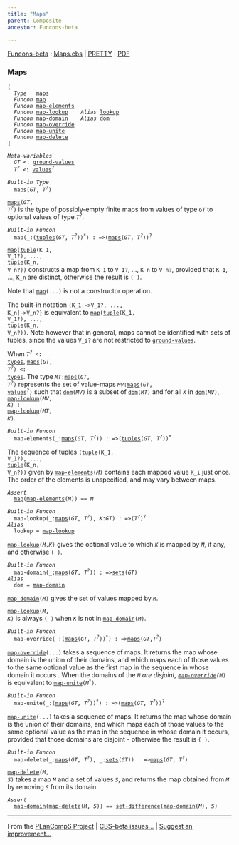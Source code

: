 ```yaml
---
title: "Maps"
parent: Composite
ancestor: Funcons-beta

---
```


[Funcons-beta] : [Maps.cbs] \| [PRETTY] \| [PDF]


### Maps

<div class="highlighter-rouge"><pre class="highlight"><code>[
  <i class="keyword">Type</i>   <span class="name"><a href="#Name_maps">maps</a></span>
  <i class="keyword">Funcon</i> <span class="name"><a href="#Name_map">map</a></span>
  <i class="keyword">Funcon</i> <span class="name"><a href="#Name_map-elements">map-elements</a></span>
  <i class="keyword">Funcon</i> <span class="name"><a href="#Name_map-lookup">map-lookup</a></span>    <i class="keyword">Alias</i> <span class="name"><a href="#Name_lookup">lookup</a></span>
  <i class="keyword">Funcon</i> <span class="name"><a href="#Name_map-domain">map-domain</a></span>    <i class="keyword">Alias</i> <span class="name"><a href="#Name_dom">dom</a></span>
  <i class="keyword">Funcon</i> <span class="name"><a href="#Name_map-override">map-override</a></span>
  <i class="keyword">Funcon</i> <span class="name"><a href="#Name_map-unite">map-unite</a></span>
  <i class="keyword">Funcon</i> <span class="name"><a href="#Name_map-delete">map-delete</a></span>
]</code></pre></div>



<div class="highlighter-rouge"><pre class="highlight"><code><i class="keyword">Meta-variables</i>
  <span id="PartVariable_GT"><i class="var">GT</i></span> <: <span class="name"><a href="../../Value-Types/index.html#Name_ground-values">ground-values</a></span>
  <span id="PartVariable_T?"><i class="var">T<sup class="sup">?</sup></i></span> <: <span class="name"><a href="../../Value-Types/index.html#Name_values">values</a></span><sup class="sup">?</sup></code></pre></div>



<div class="highlighter-rouge"><pre class="highlight"><code><i class="keyword">Built-in</i> <i class="keyword">Type</i>
  <span class="name"><span id="Name_maps">maps</span></span>(<span id="Variable83_GT"><i class="var">GT</i></span>, <span id="Variable90_T?"><i class="var">T<sup class="sup">?</sup></i></span>)</code></pre></div>

  <code><span class="name"><a href="#Name_maps">maps</a></span>(<i class="var">GT</i>, <i class="var">T<sup class="sup">?</sup></i>)</code> is the type of possibly-empty finite maps from values of 
  type <code><i class="var">GT</i></code> to optional values of type <code><i class="var">T<sup class="sup">?</sup></i></code>.



<div class="highlighter-rouge"><pre class="highlight"><code><i class="keyword">Built-in</i> <i class="keyword">Funcon</i>
  <span class="name"><span id="Name_map">map</span></span>(_:(<span class="name"><a href="../Tuples/index.html#Name_tuples">tuples</a></span>(<span id="Variable172_GT"><i class="var">GT</i></span>, <span id="Variable178_T?"><i class="var">T<sup class="sup">?</sup></i></span>))<sup class="sup">*</sup>) : =>(<span class="name"><a href="#Name_maps">maps</a></span>(<span id="Variable207_GT"><i class="var">GT</i></span>, <span id="Variable213_T?"><i class="var">T<sup class="sup">?</sup></i></span>))<sup class="sup">?</sup></code></pre></div>
 
  <code><span class="name"><a href="#Name_map">map</a></span>(<span class="name"><a href="../Tuples/index.html#Name_tuple">tuple</a></span>(K_1, V_1?), ..., <span class="name"><a href="../Tuples/index.html#Name_tuple">tuple</a></span>(K_n, V_n?))</code> constructs a map from 
  <code>K_1</code> to <code>V_1?</code>, ..., <code>K_n</code> to <code>V_n?</code>, provided that <code>K_1</code>, ..., <code>K_n</code>
  are distinct, otherwise the result is <code>( )</code>.
  
  Note that <code><span class="name"><a href="#Name_map">map</a></span>(...)</code> is not a constructor operation.
  
  The built-in notation <code>{K_1|->V_1?, ..., K_n|->V_n?}</code> is equivalent to 
  <code><span class="name"><a href="#Name_map">map</a></span>(<span class="name"><a href="../Tuples/index.html#Name_tuple">tuple</a></span>(K_1, V_1?), ..., <span class="name"><a href="../Tuples/index.html#Name_tuple">tuple</a></span>(K_n, V_n?))</code>. Note however that in general, 
  maps cannot be identified with sets of tuples, since the values <code>V_i?</code> are 
  not restricted to <code><span class="name"><a href="../../Value-Types/index.html#Name_ground-values">ground-values</a></span></code>.
  
  When <code><i class="var">T<sup class="sup">?</sup></i> <: <span class="name"><a href="../../Value-Types/index.html#Name_types">types</a></span></code>, <code><span class="name"><a href="#Name_maps">maps</a></span>(<i class="var">GT</i>, <i class="var">T<sup class="sup">?</sup></i>) <: <span class="name"><a href="../../Value-Types/index.html#Name_types">types</a></span></code>. The type <code><i class="var">MT</i>:<span class="name"><a href="#Name_maps">maps</a></span>(<i class="var">GT</i>, <i class="var">T<sup class="sup">?</sup></i>)</code>
  represents the set of value-maps <code><i class="var">MV</i>:<span class="name"><a href="#Name_maps">maps</a></span>(<i class="var">GT</i>, <span class="name"><a href="../../Value-Types/index.html#Name_values">values</a></span><sup class="sup">?</sup>)</code> such that 
  <code><span class="name"><a href="#Name_dom">dom</a></span>(<i class="var">MV</i>)</code> is a subset of <code><span class="name"><a href="#Name_dom">dom</a></span>(<i class="var">MT</i>)</code> and for all <code><i class="var">K</i></code> in <code><span class="name"><a href="#Name_dom">dom</a></span>(<i class="var">MV</i>)</code>, 
  <code><span class="name"><a href="#Name_map-lookup">map-lookup</a></span>(<i class="var">MV</i>, <i class="var">K</i>) : <span class="name"><a href="#Name_map-lookup">map-lookup</a></span>(<i class="var">MT</i>, <i class="var">K</i>)</code>.



<div class="highlighter-rouge"><pre class="highlight"><code><i class="keyword">Built-in</i> <i class="keyword">Funcon</i>
  <span class="name"><span id="Name_map-elements">map-elements</span></span>(_:<span class="name"><a href="#Name_maps">maps</a></span>(<span id="Variable777_GT"><i class="var">GT</i></span>, <span id="Variable783_T?"><i class="var">T<sup class="sup">?</sup></i></span>)) : =>(<span class="name"><a href="../Tuples/index.html#Name_tuples">tuples</a></span>(<span id="Variable805_GT"><i class="var">GT</i></span>, <span id="Variable811_T?"><i class="var">T<sup class="sup">?</sup></i></span>))<sup class="sup">*</sup></code></pre></div>

  The sequence of tuples <code>(<span class="name"><a href="../Tuples/index.html#Name_tuple">tuple</a></span>(K_1, V_1?), ..., <span class="name"><a href="../Tuples/index.html#Name_tuple">tuple</a></span>(K_n, V_n?))</code> given by
  <code><span class="name"><a href="#Name_map-elements">map-elements</a></span>(<i class="var">M</i>)</code> contains each mapped value <code>K_i</code> just once. The order of
  the elements is unspecified, and may vary between maps.

<div class="highlighter-rouge"><pre class="highlight"><code><i class="keyword">Assert</i>
  <span class="name"><a href="#Name_map">map</a></span>(<span class="name"><a href="#Name_map-elements">map-elements</a></span>(<i class="var">M</i>)) == <i class="var">M</i></code></pre></div>

<div class="highlighter-rouge"><pre class="highlight"><code><i class="keyword">Built-in</i> <i class="keyword">Funcon</i>
  <span class="name"><span id="Name_map-lookup">map-lookup</span></span>(_:<span class="name"><a href="#Name_maps">maps</a></span>(<span id="Variable965_GT"><i class="var">GT</i></span>, <span id="Variable971_T?"><i class="var">T<sup class="sup">?</sup></i></span>), <span id="Variable986_K"><i class="var">K</i></span>:<span id="Variable990_GT"><i class="var">GT</i></span>) : =>(<span id="Variable1006_T?"><i class="var">T<sup class="sup">?</sup></i></span>)<sup class="sup">?</sup>
<i class="keyword">Alias</i>
  <span class="name"><span id="Name_lookup">lookup</span></span> = <span class="name"><a href="#Name_map-lookup">map-lookup</a></span></code></pre></div>


  <code><span class="name"><a href="#Name_map-lookup">map-lookup</a></span>(<i class="var">M</i>,<i class="var">K</i>)</code> gives the optional value to which <code><i class="var">K</i></code> is mapped by <code><i class="var">M</i></code>,
  if any, and otherwise <code>( )</code>.

<div class="highlighter-rouge"><pre class="highlight"><code><i class="keyword">Built-in</i> <i class="keyword">Funcon</i>
  <span class="name"><span id="Name_map-domain">map-domain</span></span>(_:<span class="name"><a href="#Name_maps">maps</a></span>(<span id="Variable1100_GT"><i class="var">GT</i></span>, <span id="Variable1106_T?"><i class="var">T<sup class="sup">?</sup></i></span>)) : =><span class="name"><a href="../Sets/index.html#Name_sets">sets</a></span>(<span id="Variable1128_GT"><i class="var">GT</i></span>)
<i class="keyword">Alias</i>
  <span class="name"><span id="Name_dom">dom</span></span> = <span class="name"><a href="#Name_map-domain">map-domain</a></span></code></pre></div>


  <code><span class="name"><a href="#Name_map-domain">map-domain</a></span>(<i class="var">M</i>)</code> gives the set of values mapped by <code><i class="var">M</i></code>.
  
  <code><span class="name"><a href="#Name_map-lookup">map-lookup</a></span>(<i class="var">M</i>, <i class="var">K</i>)</code> is always <code>( )</code> when <code><i class="var">K</i></code> is not in <code><span class="name"><a href="#Name_map-domain">map-domain</a></span>(<i class="var">M</i>)</code>.



<div class="highlighter-rouge"><pre class="highlight"><code><i class="keyword">Built-in</i> <i class="keyword">Funcon</i>
  <span class="name"><span id="Name_map-override">map-override</span></span>(_:(<span class="name"><a href="#Name_maps">maps</a></span>(<span id="Variable1261_GT"><i class="var">GT</i></span>, <span id="Variable1267_T?"><i class="var">T<sup class="sup">?</sup></i></span>))<sup class="sup">*</sup>) : =><span class="name"><a href="#Name_maps">maps</a></span>(<span id="Variable1296_GT"><i class="var">GT</i></span>,<span id="Variable1302_T?"><i class="var">T<sup class="sup">?</sup></i></span>)</code></pre></div>

  <code><span class="name"><a href="#Name_map-override">map-override</a></span>(...)</code> takes a sequence of maps. It returns the map whose
  domain is the union of their domains, and which maps each of those values
  to the same optional value as the first map in the sequence in whose domain 
  it occurs
  . 
  When the domains of the <code><i class="var">M<sup class="sup">*</sup></i></code> are disjoint, <code><span class="name"><a href="#Name_map-override">map-override</a></span>(<i class="var">M<sup class="sup">*</sup></i>)</code> is equivalent
  to <code><span class="name"><a href="#Name_map-unite">map-unite</a></span>(<i class="var">M<sup class="sup">*</sup></i>)</code>.



<div class="highlighter-rouge"><pre class="highlight"><code><i class="keyword">Built-in</i> <i class="keyword">Funcon</i>
  <span class="name"><span id="Name_map-unite">map-unite</span></span>(_:(<span class="name"><a href="#Name_maps">maps</a></span>(<span id="Variable1403_GT"><i class="var">GT</i></span>, <span id="Variable1409_T?"><i class="var">T<sup class="sup">?</sup></i></span>))<sup class="sup">*</sup>) : =>(<span class="name"><a href="#Name_maps">maps</a></span>(<span id="Variable1438_GT"><i class="var">GT</i></span>, <span id="Variable1444_T?"><i class="var">T<sup class="sup">?</sup></i></span>))<sup class="sup">?</sup></code></pre></div>

  <code><span class="name"><a href="#Name_map-unite">map-unite</a></span>(...)</code> takes a sequence of maps. It returns the map whose
  domain is the union of their domains, and which maps each of those values
  to the same optional value as the map in the sequence in whose domain it occurs,
  provided that those domains are disjoint - otherwise the result is <code>( )</code>.



<div class="highlighter-rouge"><pre class="highlight"><code><i class="keyword">Built-in</i> <i class="keyword">Funcon</i>
  <span class="name"><span id="Name_map-delete">map-delete</span></span>(_:<span class="name"><a href="#Name_maps">maps</a></span>(<span id="Variable1508_GT"><i class="var">GT</i></span>, <span id="Variable1514_T?"><i class="var">T<sup class="sup">?</sup></i></span>), _:<span class="name"><a href="../Sets/index.html#Name_sets">sets</a></span>(<span id="Variable1533_GT"><i class="var">GT</i></span>)) : =><span class="name"><a href="#Name_maps">maps</a></span>(<span id="Variable1555_GT"><i class="var">GT</i></span>, <span id="Variable1561_T?"><i class="var">T<sup class="sup">?</sup></i></span>)</code></pre></div>

  <code><span class="name"><a href="#Name_map-delete">map-delete</a></span>(<i class="var">M</i>, <i class="var">S</i>)</code> takes a map <code><i class="var">M</i></code> and a set of values <code><i class="var">S</i></code>, and returns the
  map obtained from <code><i class="var">M</i></code> by removing <code><i class="var">S</i></code> from its domain. 

<div class="highlighter-rouge"><pre class="highlight"><code><i class="keyword">Assert</i>
  <span class="name"><a href="#Name_map-domain">map-domain</a></span>(<span class="name"><a href="#Name_map-delete">map-delete</a></span>(<i class="var">M</i>, <i class="var">S</i>)) == <span class="name"><a href="../Sets/index.html#Name_set-difference">set-difference</a></span>(<span class="name"><a href="#Name_map-domain">map-domain</a></span>(<i class="var">M</i>), <i class="var">S</i>)</code></pre></div>



[Funcons-beta]: /CBS-beta/docs/Funcons-beta
  "FUNCONS-BETA"
[Unstable-Funcons-beta]: /CBS-beta/docs/Unstable-Funcons-beta
  "UNSTABLE-FUNCONS-BETA"
[Languages-beta]: /CBS-beta/docs/Languages-beta
  "LANGUAGES-BETA"
[Unstable-Languages-beta]: /CBS-beta/docs/Unstable-Languages-beta
  "UNSTABLE-LANGUAGES-BETA"
[CBS-beta]: /CBS-beta
  "CBS-BETA"
[Maps.cbs]: https://github.com/plancomps/CBS-beta/blob/master/Funcons-beta/Values/Composite/Maps/Maps.cbs
  "CBS SOURCE FILE ON GITHUB"
[PLAIN]: /CBS-beta/docs/Funcons-beta/Values/Composite/Maps
  "CBS SOURCE WEB PAGE"
[PRETTY]: /CBS-beta/math/Funcons-beta/Values/Composite/Maps
  "CBS-KATEX WEB PAGE"
[PDF]: /CBS-beta/math/Funcons-beta/Values/Composite/Maps/Maps.pdf
  "CBS-LATEX PDF FILE"
[PLanCompS Project]: https://plancomps.github.io
  "PROGRAMMING LANGUAGE COMPONENTS AND SPECIFICATIONS PROJECT HOME PAGE"

____

From the [PLanCompS Project] | [CBS-beta issues...] | [Suggest an improvement...]

[CBS-beta issues...]: https://github.com/plancomps/CBS-beta/issues
   "CBS-BETA ISSUE REPORTS ON GITHUB"
 [Suggest an improvement...]: mailto:plancomps@gmail.com?Subject=CBS-beta%20-%20comment&Body=Re%3A%20CBS-beta%20specification%20at%20Values/Composite/Maps/Maps.cbs%0A%0AComment/Query/Issue/Suggestion%3A%0A%0A%0ASignature%3A%0A
   "GENERATE AN EMAIL TEMPLATE"
